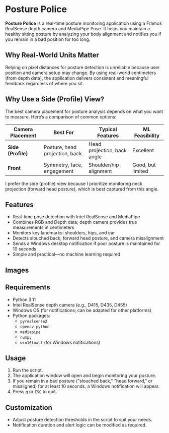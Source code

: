 # Posture Police

**Posture Police** is a real-time posture monitoring application using a Framos RealSense depth camera and MediaPipe Pose. It helps you maintain a healthy sitting posture by analyzing your body alignment and notifies you if you remain in a bad position for too long.

## Why Real-World Units Matter

Relying on pixel distances for posture detection is unreliable because user position and camera setup may change. By using real-world centimeters (from depth data), the application delivers consistent and meaningful feedback regardless of where you sit.

## Why Use a Side (Profile) View?

The best camera placement for posture analysis depends on what you want to measure. Here’s a comparison of common options:

| Camera Placement | Best For                        | Typical Features                | ML Feasibility   |
|------------------|---------------------------------|----------------------------------|------------------|
| **Side (Profile)** | Posture, head projection, back  | Head projection, back angle      | Excellent        |
| **Front**        | Symmetry, face, engagement      | Shoulder/hip alignment           | Good, but limited|

I prefer the side (profile) view because I prioritize monitoring neck projection (forward head posture), which is best captured from this angle.

## Features

- Real-time pose detection with Intel RealSense and MediaPipe
- Combines RGB and Depth data; depth camera provides true measurements in centimeters
- Monitors key landmarks: shoulders, hips, and ear
- Detects slouched back, forward head posture, and camera misalignment
- Sends a Windows desktop notification if poor posture is maintained for 10 seconds
- Simple and practical—no machine learning required

## Images


## Requirements

- Python 3.11
- Intel RealSense depth camera (e.g., D415, D435, D455)
- Windows OS (for notifications; can be adapted for other platforms)
- Python packages:
  - `pyrealsense2`
  - `opencv-python`
  - `mediapipe`
  - `numpy`
  - `win10toast` (for Windows notifications)

## Usage

1. Run the script.
2. The application window will open and begin monitoring your posture.
3. If you remain in a bad posture ("slouched back," "head forward," or misaligned) for at least 10 seconds, a Windows notification will appear.
4. Press `q` or `ESC` to quit.

## Customization

- Adjust posture detection thresholds in the script to suit your needs.
- Notification duration and alert logic can be modified as required.
